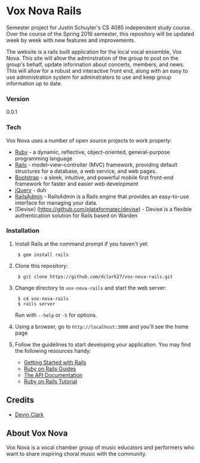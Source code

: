 # Vox Nova Rails
Semester project for Justin Schuyler's CS 4085 independent study course. Over the course of the Spring 2016 semester, this repository will be updated week by week with new features and improvements. 

The website is a rails built application for the local vocal ensemble, Vox Nova. This site will allow the adminstration of the group to post on the group's behalf, update information about concerts, members, and news. This will allow for a robust and interactive front end, along with an easy to use administration system for adminstrators to use and keep group information up to date.

### Version
0.0.1

### Tech

Vox Nova uses a number of open source projects to work properly:

* [Ruby](https://www.ruby-lang.org/en/) - a dynamic, reflective, object-oriented, general-purpose programming language
* [Rails](http://rubyonrails.org) - model–view–controller (MVC) framework, providing default structures for a database, a web service, and web pages.
* [Bootstrap](http://getbootstrap.com) - a sleek, intuitive, and powerful mobile first front-end framework for faster and easier web development
* [jQuery](https://jquery.com) - duh
* [RailsAdmin](https://github.com/sferik/rails_admin) - RailsAdmin is a Rails engine that provides an easy-to-use interface for managing your data.
* [Devise] (https://github.com/plataformatec/devise) - Devise is a flexible authentication solution for Rails based on Warden

### Installation

1. Install Rails at the command prompt if you haven't yet:

        $ gem install rails

2. Clone this repository:

        $ git clone https://github.com/dclark27/vox-nova-rails.git

3. Change directory to `vox-nova-rails` and start the web server:

        $ cd vox-nova-rails
        $ rails server

   Run with `--help` or `-h` for options.

4. Using a browser, go to `http://localhost:3000` and you'll see the home page

5. Follow the guidelines to start developing your application. You may find
   the following resources handy:
    * [Getting Started with Rails](http://guides.rubyonrails.org/getting_started.html)
    * [Ruby on Rails Guides](http://guides.rubyonrails.org)
    * [The API Documentation](http://api.rubyonrails.org)
    * [Ruby on Rails Tutorial](http://www.railstutorial.org/book)

## Credits
* [Devin Clark](https://github.com/dclark27)

## About Vox Nova
Vox Nova is a vocal chamber group of music educators and performers who want to share inspiring choral music with the community.
